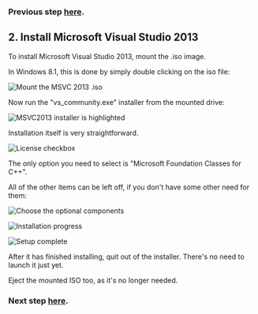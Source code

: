 ### Previous step [here](https://github.com/sqlitebrowser/sqlitebrowser/wiki/Setting-up-a-Win64-development-environment-for-DB4S#1-gather-the-required-files).

## 2. Install Microsoft Visual Studio 2013

To install Microsoft Visual Studio 2013, mount the .iso image.

In Windows 8.1, this is done by simply double clicking on the iso file:

![Mount the MSVC 2013 .iso](https://github.com/sqlitebrowser/db4s-screenshots/raw/master/wiki/02-install_msvc2013/001.png)

Now run the "vs_community.exe" installer from the mounted drive:

![MSVC2013 installer is highlighted](https://github.com/sqlitebrowser/db4s-screenshots/raw/master/wiki/02-install_msvc2013/002.png)

Installation itself is very straightforward.

![License checkbox](https://github.com/sqlitebrowser/db4s-screenshots/raw/master/wiki/02-install_msvc2013/003.png)

The only option you need to select is "Microsoft Foundation Classes for C++".

All of the other items can be left off, if you don't have some other need for them:

![Choose the optional components](https://github.com/sqlitebrowser/db4s-screenshots/raw/master/wiki/02-install_msvc2013/004.png)

![Installation progress](https://github.com/sqlitebrowser/db4s-screenshots/raw/master/wiki/02-install_msvc2013/005.png)

![Setup complete](https://github.com/sqlitebrowser/db4s-screenshots/raw/master/wiki/02-install_msvc2013/006.png)

After it has finished installing, quit out of the installer.  There's no need to launch it just yet.

Eject the mounted ISO too, as it's no longer needed.

### Next step [here](https://github.com/sqlitebrowser/sqlitebrowser/wiki/Win64-setup-—-Step-3-—-Create-dev-&-git_repos-directories).